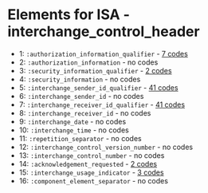 # Elements for ISA - interchange_control_header
* 1: `:authorization_information_qualifier` - [7 codes](elements/ISA_1.md)
* 2: `:authorization_information` - no codes
* 3: `:security_information_qualifier` - [2 codes](elements/ISA_3.md)
* 4: `:security_information` - no codes
* 5: `:interchange_sender_id_qualifier` - [41 codes](elements/ISA_5.md)
* 6: `:interchange_sender_id` - no codes
* 7: `:interchange_receiver_id_qualifier` - [41 codes](elements/ISA_7.md)
* 8: `:interchange_receiver_id` - no codes
* 9: `:interchange_date` - no codes
* 10: `:interchange_time` - no codes
* 11: `:repetition_separator` - no codes
* 12: `:interchange_control_version_number` - no codes
* 13: `:interchange_control_number` - no codes
* 14: `:acknowledgement_requested` - [2 codes](elements/ISA_14.md)
* 15: `:interchange_usage_indicator` - [3 codes](elements/ISA_15.md)
* 16: `:component_element_separator` - no codes
